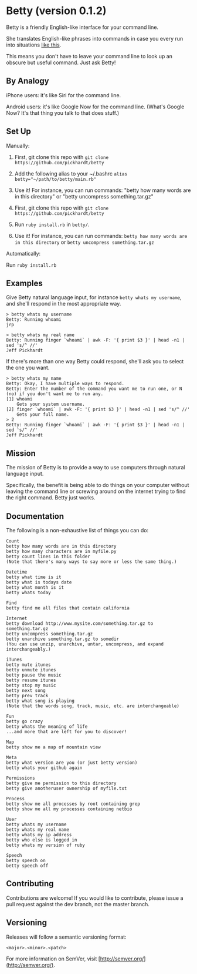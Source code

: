 Betty (version 0.1.2)
=====================

Betty is a friendly English-like interface for your command line.

She translates English-like phrases into commands in case you every run into
situations [like this][xkcd].

[xkcd]:http://xkcd.com/1168/

This means you don't have to leave your command line to look up an obscure but useful command. Just ask Betty!


By Analogy
----------

iPhone users: it's like Siri for the command line.

Android users: it's like Google Now for the command line. (What's Google Now? It's that thing you talk to that does stuff.)


Set Up
------

Manually:

1. First, git clone this repo with `git clone https://github.com/pickhardt/betty`
2. Add the following alias to your ~/.bashrc
```alias betty="~/path/to/betty/main.rb"```
3. Use it! For instance, you can run commands: "betty how many words are in this directory" or "betty uncompress something.tar.gz"


1. First, git clone this repo with `git clone https://github.com/pickhardt/betty`
2. Run `ruby install.rb` in `betty/`.
3. Use it! For instance, you can run commands: `betty how many words are in this directory` or `betty uncompress something.tar.gz`

Automatically:

Run `ruby install.rb`


Examples
--------

Give Betty natural language input, for instance `betty whats my username`, and she'll respond in the most appropriate way.

    > betty whats my username
    Betty: Running whoami
    jrp
    
    > betty whats my real name
    Betty: Running finger `whoami` | awk -F: '{ print $3 }' | head -n1 | sed 's/^ //'
    Jeff Pickhardt

If there's more than one way Betty could respond, she'll ask you to select the one you want.

    > betty whats my name
    Betty: Okay, I have multiple ways to respond.
    Betty: Enter the number of the command you want me to run one, or N (no) if you don't want me to run any.
    [1] whoami
        Gets your system username.
    [2] finger `whoami` | awk -F: '{ print $3 }' | head -n1 | sed 's/^ //'
        Gets your full name.
    > 2
    Betty: Running finger `whoami` | awk -F: '{ print $3 }' | head -n1 | sed 's/^ //'
    Jeff Pickhardt


Mission
-------

The mission of Betty is to provide a way to use computers through natural language input.

Specifically, the benefit is being able to do things on your computer without leaving the command line or screwing around on the internet trying to find the right command. Betty just works.


Documentation
-------------

The following is a non-exhaustive list of things you can do:

    Count
    betty how many words are in this directory
    betty how many characters are in myfile.py
    betty count lines in this folder
    (Note that there's many ways to say more or less the same thing.)
    
    Datetime
    betty what time is it
    betty what is todays date
    betty what month is it
    betty whats today
    
    Find
    betty find me all files that contain california

    Internet
    betty download http://www.mysite.com/something.tar.gz to something.tar.gz
    betty uncompress something.tar.gz
    betty unarchive something.tar.gz to somedir
    (You can use unzip, unarchive, untar, uncompress, and expand interchangeably.)
    
    iTunes
    betty mute itunes
    betty unmute itunes
    betty pause the music
    betty resume itunes
    betty stop my music
    betty next song
    betty prev track
    betty what song is playing
    (Note that the words song, track, music, etc. are interchangeable)

    Fun
    betty go crazy
    betty whats the meaning of life
    ...and more that are left for you to discover!

    Map
    betty show me a map of mountain view
    
    Meta
    betty what version are you (or just betty version)
    betty whats your github again
    
    Permissions
    betty give me permission to this directory
    betty give anotheruser ownership of myfile.txt
    
    Process
    betty show me all processes by root containing grep
    betty show me all my processes containing netbio
    
    User
    betty whats my username
    betty whats my real name
    betty whats my ip address
    betty who else is logged in
    betty whats my version of ruby

    Speech
    betty speech on
    betty speech off

Contributing
------------

Contributions are welcome! If you would like to contribute, please issue a pull request against the dev branch, not the master branch.


Versioning
----------

Releases will follow a semantic versioning format:

`<major>.<minor>.<patch>`

For more information on SemVer, visit [http://semver.org/](http://semver.org/).
